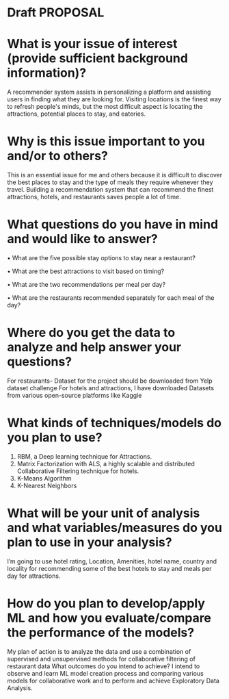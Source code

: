 # Draft PROPOSAL

# What is your issue of interest (provide sufficient background information)?

A recommender system assists in personalizing a platform and assisting users in finding what they are looking for. Visiting locations is the finest way to refresh people's minds, but the most difficult aspect is locating the attractions, potential places to stay, and eateries.

# Why is this issue important to you and/or to others?
This is an essential issue for me and others because it is difficult to discover the best places to stay and the type of meals they require whenever they travel. Building a recommendation system that can recommend the finest attractions, hotels, and restaurants saves people a lot of time.
# What questions do you have in mind and would like to answer?
•	What are the five possible stay options to stay near a restaurant?

•	What are the best attractions to visit based on timing?

•	What are the two recommendations per meal per day?

•	What are the restaurants recommended separately for each meal of the day?

# Where do you get the data to analyze and help answer your questions?
For restaurants- Dataset for the project should be downloaded from Yelp dataset challenge 
For hotels and attractions, I have downloaded Datasets from various open-source platforms like Kaggle
# What kinds of techniques/models do you plan to use?
1.	RBM, a Deep learning technique for Attractions.
2.	Matrix Factorization with ALS, a highly scalable and distributed Collaborative Filtering technique for hotels.
3.	K-Means Algorithm
4.	K-Nearest Neighbors
# What will be your unit of analysis and what variables/measures do you plan to use in your analysis?
I’m going to use hotel rating, Location, Amenities, hotel name, country and locality for recommending some of the best hotels to stay and meals per day for attractions.
# How do you plan to develop/apply ML and how you evaluate/compare the performance of the models?
My plan of action is to analyze the data and use a combination of supervised and unsupervised methods for collaborative filtering of restaurant data
What outcomes do you intend to achieve?
I intend to observe and learn ML model creation process and comparing various models for collaborative work and to perform and achieve Exploratory Data Analysis.
